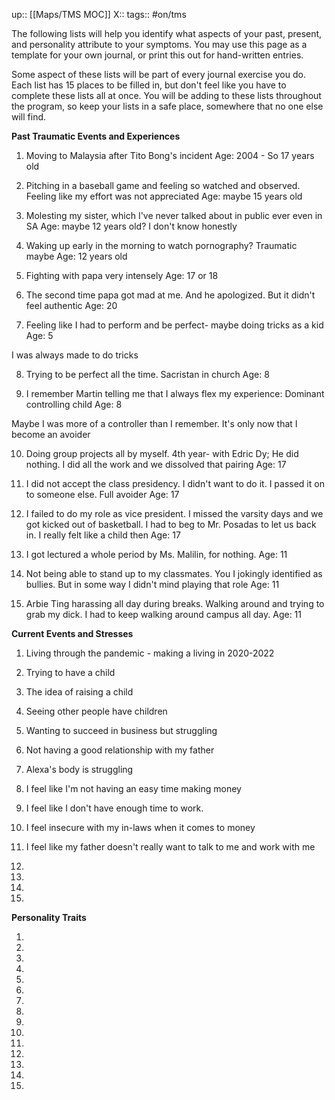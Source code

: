 up:: [[Maps/TMS MOC]]
X:: 
tags:: #on/tms

The following lists will help you identify what aspects of your past, present, and personality attribute to your symptoms. You may use this page as a template for your own journal, or print this out for hand-written entries.

Some aspect of these lists will be part of every journal exercise you do. Each list has 15 places to be filled in, but don't feel like you have to complete these lists all at once. You will be adding to these lists throughout the program, so keep your lists in a safe place, somewhere that no one else will find.

**Past Traumatic Events and Experiences**

1. Moving to Malaysia after Tito Bong's incident
Age: 2004 - So 17 years old

2. Pitching in a baseball game and feeling so watched and observed. Feeling like my effort was not appreciated
Age: maybe 15 years old

3. Molesting my sister, which I've never talked about in public ever even in SA
Age: maybe 12 years old? I don't know honestly

4. Waking up early in the morning to watch pornography? Traumatic maybe
Age: 12 years old

5. Fighting with papa very intensely
Age: 17 or 18

6. The second time papa got mad at me. And he apologized. But it didn't feel authentic
Age: 20

7. Feeling like I had to perform and be perfect- maybe doing tricks as a kid
Age: 5

I was always made to do tricks

8. Trying to be perfect all the time. Sacristan in church
Age: 8

9. I remember Martin telling me that I always flex my experience: Dominant controlling child
Age: 8

Maybe I was more of a controller than I remember. It's only now that I become an avoider

10. Doing group projects all by myself. 4th year- with Edric Dy; He did nothing. I did all the work and we dissolved that pairing
Age: 17

11. I did not accept the class presidency. I didn't want to do it. I passed it on to someone else. Full avoider
Age: 17

12. I failed to do my role as vice president. I missed the varsity days and we got kicked out of basketball. I had to beg to Mr. Posadas to let us back in. I really felt like a child then
Age: 17

13. I got lectured a whole period by Ms. Malilin, for nothing.
Age: 11

14. Not being able to stand up to my classmates. You I jokingly identified as bullies. But in some way I didn't mind playing that role
Age: 11

15. Arbie Ting harassing all day during breaks. Walking around and trying to grab my dick. I had to keep walking around campus all day.
Age: 11

**Current Events and Stresses**

1. Living through the pandemic - making a living in 2020-2022 

2. Trying to have a child

3. The idea of raising a child

4. Seeing other people have children

5. Wanting to succeed in business but struggling

6. Not having a good relationship with my father

7. Alexa's body is struggling

8. I feel like I'm not having an easy time making money

9. I feel like I don't have enough time to work.

10. I feel insecure with my in-laws when it comes to money

11. I feel like my father doesn't really want to talk to me and work with me

12.

13.

14.

15.

**Personality Traits**

1.

2.

3.

4.

5.

6.

7.

8.

9.

10.

11.

12.

13.

14.

15.